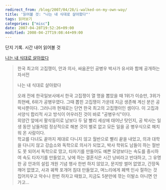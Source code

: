 ```yaml
---
redirect_from: /blog/2007/04/28/i-walked-on-my-own-way/
title: '읽어볼 것: "나는 내 식대로 살아왔다"'
tags: 읽어보기
categories: ["misc"]
date: 2007-04-28T19:52:26+09:00
modified: 2008-04-27T19:08:44+09:00
---
```

단지 기록. 시간 내어 읽어볼 것

[나는 내 식대로 살아왔다](http://sebul.com.ne.kr/myway/0.html)   

> 한국 최고의 고집쟁이, 안과 의사, 싸움꾼인 공병우 박사가 유서와 함께
> 공개하는 자서전  
>   
> 나는 내 식대로 살아왔다  
>   
> 오래 전에 한국일보사에서 한국 고집쟁이 열 명을 뽑았을 때 1위가 이승만,
> 3위가 최현배, 6위가 공병우였다. 그때 뽑힌 고집쟁이 가운데 지금 생존해
> 계신 분은 공 박사뿐이다. 그러니까 현재로는 단연 한국 최고의 고집쟁이인
> 셈이다. 이 고집과 서양식 합리적 사고 방식이 어우러진 것이 바로
> "공병우식"이다.  
> 외양간 앞에서 팔삭둥이로 남보다 두 달 빨리 세상에 태어난 탓인지, 공
> 박사는 일생 동안 남들처럼 정상적으로 해본 것이 별로 없고 모든 일을 공
> 병우식으로 해치워 온 사람이다.  
> 학교를 다녀도 끝까지 제대로 다니지 않고 월반으로 빨리 끝을 내었고,
> 의과 대학을 다니지 않고 강습소와 독학으로 의사가 되었고, 박사 학위도
> 남들이 하는 절반도 못 되어서 독학으로 땄고, 타자기를 만들어도 예쁜
> 모양보다는 속도를 중시하여 속도 타자기를 만들었고, 낮에 하는 결혼식은
> 시간 낭비라고 반대하고, 그 유명한 공 안과의 설립 개원 기념 행사 한번
> 하지 않았고, 문지방 썰어 없앴고, 간장독 깨어 없앴고, 사과 궤짝 포개어
> 침대 만들었고, 며느리에게 폐백 인사 절하는 것 집어치우고 악수나 한번
> 하자고 때웠고, 지금도 5분만에 깎는 이발소 아니면 안 가고...
